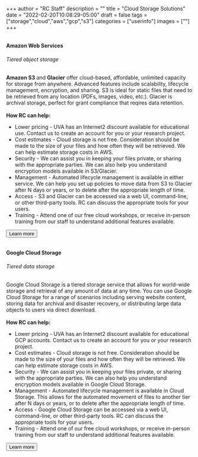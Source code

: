 +++
author = "RC Staff"
description = ""
title = "Cloud Storage Solutions"
date = "2022-02-20T10:08:29-05:00"
draft = false
tags = ["storage","cloud","aws","gcp","s3"]
categories = ["userinfo"]
images = [""]
+++

<div class="card-group" style="margin-top:2rem;">
  <div class="card">
    <div class="card-block">
    <h4 class="card-title">Amazon Web Services</h4>
    <h6 class="card-subtitle mb-2 text-muted">Tiered object storage</h6>
    <p class="card-text">
      <b>Amazon S3</b> and <b>Glacier</b> offer cloud-based, affordable, unlimited capacity for storage from anywhere. Advanced
      features include scalability, lifecycle management, encryption, and sharing. S3 is ideal for static files that
      need to be retrieved from any location (PDFs, images, video, etc.). Glacier is archival storage, perfect for
      grant compliance that reqires data retention.
    <br /><br />
      <strong>How RC can help:</strong>
        <ul>
          <li>Lower pricing - UVA has an Internet2 discount available for educational use. Contact us to create an account for you or your research project.
          <li>Cost estimates - Cloud storage is not free. Consideration should be made to the size of your files and how often they will be retrieved. We can help estimate storage costs in AWS.
          <li>Security - We can assist you in keeping your files private, or sharing with the appropriate parties. We can also help you understand encryption models available in S3/Glacier.
          <li>Management - Automated lifecycle management is available in either service. We can help you set up policies to move data from S3 to Glacier after N days or years, or to delete after the appropriate length of time.
          <li>Access - S3 and Glacier can be accessed via a web UI, command-line, or other third-party tools. RC can discuss the appropriate tools for your users.
          <li>Training - Attend one of our free cloud workshops, or receive in-person training from our staff to understand additional features available.
        </ul>
    </p>
    <a href="https://aws.amazon.com/s3/" target="_new" class="card-link"><button class="btn btn-warning">Learn more</button></a>
    </div>
  </div>
</div>

<div class="card-group" style="margin-top:2rem;">
  <div class="card">
    <div class="card-block">
    <h4 class="card-title">Google Cloud Storage</h4>
    <h6 class="card-subtitle mb-2 text-muted">Tiered data storage</h6>
    <p class="card-text">
      Google Cloud Storage is a tiered storage service that allows for world-wide storage and retrieval of any amount of data at any time. You can use Google Cloud Storage for a range of scenarios including serving website content, storing data for archival and disaster recovery, or distributing large data objects to users via direct download.
    <br /><br />
      <strong>How RC can help:</strong>
        <ul>
          <li>Lower pricing - UVA has an Internet2 discount available for educational GCP accounts. Contact us to create an account for you or your research project.
          <li>Cost estimates - Cloud storage is not free. Consideration should be made to the size of your files and how often they will be retrieved. We can help estimate storage costs in AWS.
          <li>Security - We can assist you in keeping your files private, or sharing with the appropriate parties. We can also help you understand encryption models available in Google Cloud Storage.
          <li>Management - Automated lifecycle management is available in Cloud Storage. This allows for the automated movement of files to another tier after N days or years, or to delete after the appropriate length of time.
          <li>Access - Google Cloud Storage can be accessed via a web UI, command-line, or other third-party tools. RC can discuss the appropriate tools for your users.
          <li>Training - Attend one of our free cloud workshops, or receive in-person training from our staff to understand additional features available.
        </ul>
    </p>
    <a href="https://cloud.google.com/storage/" target="_new" class="card-link"><button class="btn btn-warning">Learn more</button></a>
    </div>
  </div>
</div>

